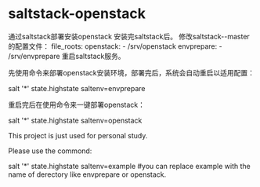 # saltstack-openstack
通过saltstack部署安装openstack
安装完saltstack后。
修改saltstack--master的配置文件：
file_roots:
  openstack:
    - /srv/openstack
  envprepare:
    - /srv/envprepare
重启saltstack服务。

先使用命令来部署openstack安装环境，部署完后，系统会自动重启以适用配置：

salt '*' state.highstate saltenv=envprepare

重启完后在使用命令来一键部署openstack：

salt '*' state.highstate saltenv=openstack


This project is just used for personal study.

Please use the commond:

salt '*' state.highstate saltenv=example  #you can replace example with the name of derectory like envprepare or openstack.
